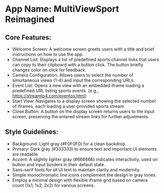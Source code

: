 # **App Name**: MultiViewSport Reimagined

## Core Features:

- Welcome Screen: A welcome screen greets users with a title and brief instructions on how to use the app.
- Channel List: Displays a list of predefined sports channel links that users can copy to their clipboard with a button click. The button briefly changes color on click for feedback.
- Camera Configuration: Allows users to select the number of simultaneous views (1-4) and input the corresponding URLs.
- Event List: Opens a new view with an embedded iframe loading a predefined URL listing sports events. (e.g., https://streamtp4.com/eventos.html)
- Start View: Navigates to a display screen showing the selected number of iframes, each loading a user-provided sports stream.
- Close Button: A button on the display screen returns users to the input screen, preserving the entered stream links for further adjustments.

## Style Guidelines:

- Background: Light gray (#F0F0F0) for a clean backdrop.
- Primary: Dark gray (#333333) to ensure text and important UI elements are readable.
- Accent: A slightly lighter gray (#666666) indicates interactivity, used on button and input borders in their default state.
- Sans-serif fonts for all UI text to maintain clarity and modernity.
- Simple monochromatic line icons complement the design in gray tones.
- Employ a minimal design with flexible iframe grid based on camera count (1x1, 1x2, 2x2) for various screens.